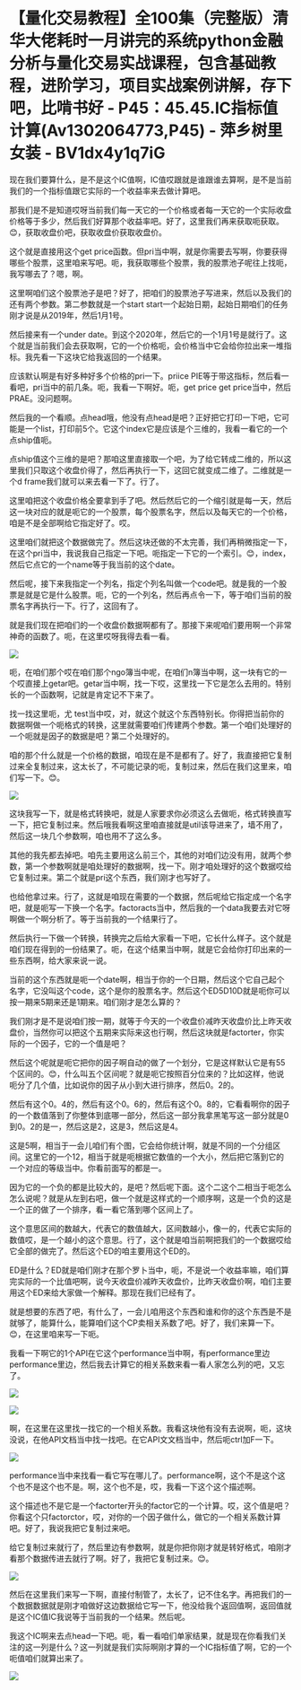 # 【量化交易教程】全100集（完整版）清华大佬耗时一月讲完的系统python金融分析与量化交易实战课程，包含基础教程，进阶学习，项目实战案例讲解，存下吧，比啃书好 - P45：45.45.IC指标值计算(Av1302064773,P45) - 萍乡树里女装 - BV1dx4y1q7iG

现在我们要算什么，是不是这个IC值啊，IC值哎跟就是谁跟谁去算啊，是不是当前我们的一个指标值跟它实际的一个收益率来去做计算吧。

那我们是不是知道哎呀当前我们每一天它的一个价格或者每一天它的一个实际收盘价格等于多少，然后我们好算那个收益率吧。好了，这里我们再来获取呃获取。😊，获取收盘价吧，获取收盘价获取收盘价。

这个就是直接用这个get price函数。但pri当中啊，就是你需要去写啊，你要获得哪些个股票，这里咱来写吧。呃，我获取哪些个股票，我的股票池子呢往上找呃，我写哪去了？嗯，啊。

这里啊咱们这个股票池子是吧？好了，把咱们的股票池子写进来，然后以及我们的还有两个参数。第二参数就是一个start start一个起始日期，起始日期咱们的任务刚才说是从2019年，然后1月1号。

然后接来有一个under date。到这个2020年，然后它的一个1月1号是就行了。这个就是当前我们会去获取啊，它的一个价格呃，会价格当中它会给你拉出来一堆指标。我先看一下这块它给我返回的一个结果。

应该默认啊是有好多种好多个价格的pri一下。priice PIE等于带这指标，然后看一看吧，pri当中的前几条。呃，我看一下啊好。呃，get price get price当中，然后PRAE。没问题啊。

然后我的一个看顺。点head哦，他没有点head是吧？正好把它打印一下吧，它可能是一个list，打印前5个。它这个index它是应该是个三维的，我看一看它的一个点ship值呃。

点ship值这个三维的是吧？那咱这里直接取一个吧，为了给它转成二维的，所以这里我们只取这个收盘价得了，然后再执行一下，这回它就变成二维了。二维就是一个d frame我们就可以来去看一下了。行了。

这里咱把这个收盘价格全要拿到手了吧。然后然后它的一个缩引就是每一天，然后这一块对应的就是呃它的一个股票，每个股票名字，然后以及每天它的一个价格，咱是不是全部啊给它指定好了。哎。

这里咱们就把这个数据做完了。然后这块还做的不太完善，我们再稍微指定一下，在这个pri当中，我说我自己指定一下吧。呃指定一下它的一个索引。😊，index，然后它点它的一个name等于我当前的这个date。

然后呢，接下来我指定一个列名，指定个列名叫做一个code吧。就是我的一个股票是就是它是什么股票。呃，它的一个列名，然后再点令一下，等于咱们当前的股票名字再执行一下。行了，这回有了。

就是我们现在把咱们的一个收盘价数据啊都有了。那接下来呢咱们要用啊一个非常神奇的函数了。呃，在这里哎呀我得去看一看。



![](img/036611461a3406be668d096b2c3cf4ef_1.png)

呃，在咱们那个哎在咱们那个ngo簿当中呢，在咱们n簿当中啊，这一块有它的一个哎直接上getar吧。getar当中啊，找一下哎，这里找一下它是怎么去用的。特别长的一个函数啊，记就是肯定记不下来了。

找一找这里呃，尤 test当中哎，对，就这个就这个东西特别长。你得把当前你的数据啊做一个呃格式的转换，这里就需要咱们传建两个参数。第一个咱们处理好的一个呃就是因子的数据是吧？第二个处理好的。

咱的那个什么就是一个价格的数据，咱现在是不是都有了。好了，我直接把它复制过来全复制过来，这太长了，不可能记录的呃，复制过来，然后在我们这里来，咱们写一下。😊。



![](img/036611461a3406be668d096b2c3cf4ef_3.png)

这块我写一下，就是格式转换吧，就是人家要求你必须这么去做呃，格式转换直写一下，把它复制过来。然后哦我看啊这里咱直接就是util该导进来了，墙不用了，然后这一块几个参数啊，咱也用不了这么多。

其他的我先都去掉吧。咱先主要用这么前三个，其他的对咱们边没有用，就两个参数，第一个参数啊就是咱处理好的数据啊，找一下。刚才咱处理好的这个数据哎给它复制过来。第二个就是pri这个东西，我们刚才也写好了。

也给他拿过来。行了，这就是咱现在需要的一个数据，然后呢给它指定成一个名字吧，就是呃写一下换一个名字。factoracts当中，然后我的一个data我要去对它呀啊做一个啊分析了。等于当前我的一个结果行了。

然后执行一下做一个转换，转换完之后给大家看一下吧，它长什么样子。这个就是咱们现在得到的一份结果了。呃，在这个结果当中啊，就是它会给你打印出来的一些东西啊，给大家来说一说。

当前的这个东西就是呃一个date啊，相当于你的一个日期，然后这个它自己起个名字，它没叫这个code，这个是你的股票名字。然后这个ED5D10D就是呃你可以按一期来5期来还是1期来。咱们刚才是怎么算的？

我们刚才是不是说咱们按一期，就等于今天的一个收盘价减昨天收盘价比上昨天收盘价，当然你可以把这个五期来实际来这也行啊，然后这块就是factorter，你实际的一个因子，它的一个值是吧？

然后这个呢就是呃它把你的因子啊自动的做了一个划分，它是这样默认它是有55个区间的。😊，什么叫五个区间呢？就是呃它按照百分位来的？比如这样，他说呃分了几个值，比如说你的因子从小到大进行排序，然后0。2的。

然后有这个0。4的，然后有这个0。6的，然后有这个0。8的，它看看啊你的因子的一个数值落到了你整体到底哪一部分，然后这一部分我拿黑笔写这一部分就是0到0。2的是一，然后这是2，这是3，然后这是4。

这是5啊，相当于一会儿咱们有个图，它会给你统计啊，就是不同的一个分组区间。这里它的一个12，相当于就是呃根据它数值的一个大小，然后把它落到它的一个对应的等级当中。你看前面写的都是一。

因为它的一个负的都是比较大的，是吧？然后呢下面。这个二这个二相当于呃怎么怎么说呢？就是从左到右吧，做一个就是这样式的一个顺序啊，这是一个负的这是一个正的做了一个排序，看一看它落到哪个区间上了。

这个意思区间的数越大，代表它的数值越大，区间数越小，像一的，代表它实际的数值哎，是一个越小的这个意思。行了，这个就是咱当前啊把我们的一个数据哎给它全部的做完了。然后这个ED的咱主要用这个ED的。

ED是什么？ED就是咱们刚才在那个罗卜当中，呃，不是说一个收益率嘛，咱们算完实际的一个比值吧啊，说今天收盘价减昨天收盘价，比昨天收盘价啊，咱们主要用这个ED来给大家做一个解释。那现在我们已经有了。

就是想要的东西了吧，有什么了，一会儿咱用这个东西和谁和你的这个东西是不是就够了，能算什么，能算咱们这个CP卖相关系数了吧。好了，我们来算一下。😊，在这里咱来写一下呃。

我看一下啊它的1个API在它这个performance当中啊，有performance里边performance里边，然后我去计算它的相关系数来看一看人家怎么列的吧，又忘了。



![](img/036611461a3406be668d096b2c3cf4ef_5.png)

![](img/036611461a3406be668d096b2c3cf4ef_6.png)

啊，在这里在这里找一找它的一个相关系数。我看这块他有没有去说啊，呃，这块没说，在他API文档当中找一找吧。在它API文文档当中，然后呃ctrl加F一下。



![](img/036611461a3406be668d096b2c3cf4ef_8.png)

performance当中来找看一看它写在哪儿了。performance啊，这个不是这个这个也不是这个也不是。啊，这个也不是，哎，我看一下这个这个描述啊。

这个描述也不是它是一个factorter开头的factor它的一个计算。哎，这个值是吧？你看这个只factorctor，哎，对你的一个因子做什么，做它的一个相关系数计算吧。好了，我说我把它复制过来吧。

给它复制过来就行了，然后里边有参数啊，就是你把你刚才就是转好格式，咱刚才看那个数据传进去就行了啊。好了，我把它复制过来。😊。



![](img/036611461a3406be668d096b2c3cf4ef_10.png)

然后在这里我们来写一下啊，直接付制管了，太长了，记不住名字。再把我们的一个数据数据就是刚才咱做好这边数据给它写一下，他没给我个返回值啊，返回值就是这个IC值IC我说等于当前我的一个结果。然后呢。

我这个IC啊来去点head一下吧。呃，看一看咱们单家结果，就是现在你看我们关注的这一列是什么？这一列就是我们实际啊刚才算的一个IC指标值了啊，它的一个呃值咱们就算出来了。



![](img/036611461a3406be668d096b2c3cf4ef_12.png)